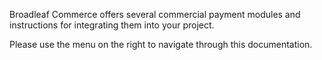 Broadleaf Commerce offers several commercial payment modules and instructions for integrating them into your project.

Please use the menu on the right to navigate through this documentation.
